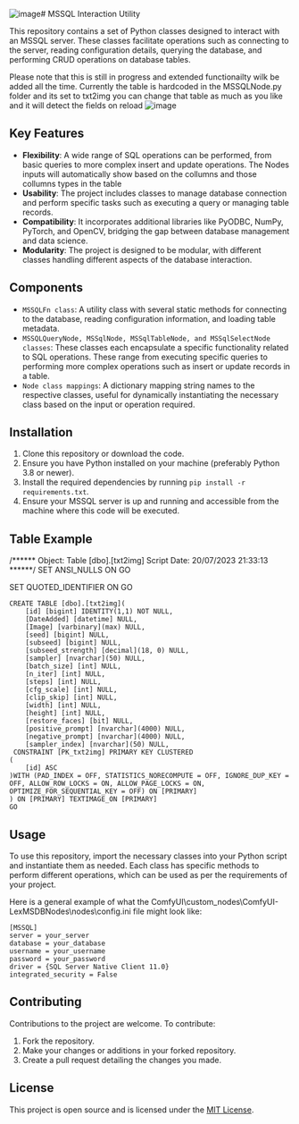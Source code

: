 ![image](https://github.com/SOELexicon/ComfyUI-LexMSDBNodes/assets/4205001/cf3051e0-e206-42e4-9f72-d7330221ca92)# MSSQL Interaction Utility

This repository contains a set of Python classes designed to interact with an MSSQL server. These classes facilitate operations such as connecting to the server, reading configuration details, querying the database, and performing CRUD operations on database tables.

Please note that this is still in progress and extended functionailty wilk be added all the time.
Currently the table is hardcoded in the MSSQLNode.py folder and its set to txt2img you can change that table as much as you like and it will detect the fields on reload
![image](https://github.com/SOELexicon/ComfyUI-LexMSDBNodes/assets/4205001/737b51bf-5d11-4080-8795-6611da4c523f)


## Key Features

- **Flexibility**: 	A wide range of SQL operations can be performed, from basic queries to more complex insert and update operations.
			The Nodes inputs will automatically show based on the collumns and those collumns types in the table
- **Usability**: The project includes classes to manage database connection and perform specific tasks such as executing a query or managing table records.
- **Compatibility**: It incorporates additional libraries like PyODBC, NumPy, PyTorch, and OpenCV, bridging the gap between database management and data science.
- **Modularity**: The project is designed to be modular, with different classes handling different aspects of the database interaction.

## Components

- `MSSQLFn class`: A utility class with several static methods for connecting to the database, reading configuration information, and loading table metadata.
- `MSSQLQueryNode, MSSqlNode, MSSqlTableNode, and MSSqlSelectNode classes`: These classes each encapsulate a specific functionality related to SQL operations. These range from executing specific queries to performing more complex operations such as insert or update records in a table.
- `Node class mappings`: A dictionary mapping string names to the respective classes, useful for dynamically instantiating the necessary class based on the input or operation required.

## Installation

1. Clone this repository or download the code.
2. Ensure you have Python installed on your machine (preferably Python 3.8 or newer).
3. Install the required dependencies by running `pip install -r requirements.txt`.
4. Ensure your MSSQL server is up and running and accessible from the machine where this code will be executed.

## Table Example
/****** Object:  Table [dbo].[txt2img]    Script Date: 20/07/2023 21:33:13 ******/
SET ANSI_NULLS ON
GO

SET QUOTED_IDENTIFIER ON
GO

````
CREATE TABLE [dbo].[txt2img](
	[id] [bigint] IDENTITY(1,1) NOT NULL,
	[DateAdded] [datetime] NULL,
	[Image] [varbinary](max) NULL,
	[seed] [bigint] NULL,
	[subseed] [bigint] NULL,
	[subseed_strength] [decimal](18, 0) NULL,
	[sampler] [nvarchar](50) NULL,
	[batch_size] [int] NULL,
	[n_iter] [int] NULL,
	[steps] [int] NULL,
	[cfg_scale] [int] NULL,
	[clip_skip] [int] NULL,
	[width] [int] NULL,
	[height] [int] NULL,
	[restore_faces] [bit] NULL,
	[positive_prompt] [nvarchar](4000) NULL,
	[negative_prompt] [nvarchar](4000) NULL,
	[sampler_index] [nvarchar](50) NULL,
 CONSTRAINT [PK_txt2img] PRIMARY KEY CLUSTERED 
(
	[id] ASC
)WITH (PAD_INDEX = OFF, STATISTICS_NORECOMPUTE = OFF, IGNORE_DUP_KEY = OFF, ALLOW_ROW_LOCKS = ON, ALLOW_PAGE_LOCKS = ON, OPTIMIZE_FOR_SEQUENTIAL_KEY = OFF) ON [PRIMARY]
) ON [PRIMARY] TEXTIMAGE_ON [PRIMARY]
GO
````




## Usage

To use this repository, import the necessary classes into your Python script and instantiate them as needed. Each class has specific methods to perform different operations, which can be used as per the requirements of your project.

Here is a general example of what the ComfyUI\custom_nodes\ComfyUI-LexMSDBNodes\nodes\config.ini file might look like:
````
[MSSQL]
server = your_server
database = your_database
username = your_username
password = your_password
driver = {SQL Server Native Client 11.0}
integrated_security = False
````
## Contributing

Contributions to the project are welcome. To contribute:
1. Fork the repository.
2. Make your changes or additions in your forked repository.
3. Create a pull request detailing the changes you made.


## License

This project is open source and is licensed under the [MIT License](LICENSE).
